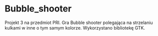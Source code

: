 # Bubble_shooter
Projekt 3 na przedmiot PRI. Gra Bubble shooter polegająca na strzelaniu kulkami w inne o tym samym kolorze. Wykorzystano bibliotekę GTK.
